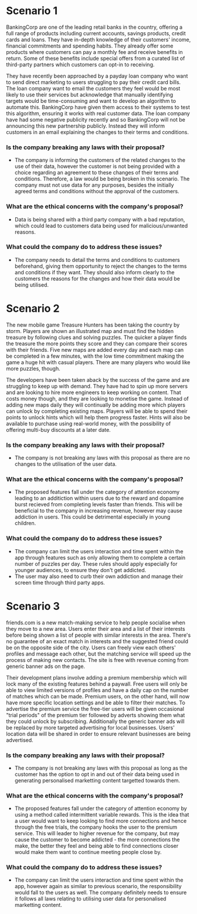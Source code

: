 
# Scenario 1

BankingCorp are one of the leading retail banks in the country, offering a full range of products including current accounts, savings products, credit cards and loans. They have in-depth knowledge of their customers' income, financial commitments and spending habits. They already offer some products where customers can pay a monthly fee and receive benefits in return. Some of these benefits include special offers from a curated list of third-party partners which customers can opt-in to receiving.

They have recently been approached by a payday loan company who want to send direct marketing to users struggling to pay their credit card bills. The loan company want to email the customers they feel would be most likely to use their services but acknowledge that manually identifying targets would be time-consuming and want to develop an algorithm to automate this. BankingCorp have given them access to their systems to test this algorithm, ensuring it works with real customer data. The loan company have had some negative publicity recently and so BankingCorp will not be announcing this new partnership publicly. Instead they will inform customers in an email explaining the changes to their terms and conditions.

### Is the company breaking any laws with their proposal?
- The company is informing the customers of the related changes to the use of their data, however the customer is not being provided with a choice regarding an agreement to these changes of their terms and conditions. Therefore, a law would be being broken in this scenario. The company must not use data for any purposes, besides the initially agreed terms and conditions without the approval of the customers.
### What are the ethical concerns with the company's proposal?
- Data is being shared with a third party company with a bad reputation, which could lead to customers data being used for malicious/unwanted reasons.
### What could the company do to address these issues?
- The company needs to detail the terms and conditions to customers beforehand, giving them opportunity to reject the changes to the terms and conditions if they want. They should also inform clearly to the customers the reasons for the changes and how their data would be being utilised. 

# Scenario 2
The new mobile game Treasure Hunters has been taking the country by storm. Players are shown an illustrated map and must find the hidden treasure by following clues and solving puzzles. The quicker a player finds the treasure the more points they score and they can compare their scores with their friends. Five new maps are added every day and each map can be completed in a few minutes, with the low time commitment making the game a huge hit with casual players. There are many players who would like more puzzles, though.

The developers have been taken aback by the success of the game and are struggling to keep up with demand. They have had to spin up more servers and are looking to hire more engineers to keep working on content. That costs money though, and they are looking to monetise the game. Instead of adding new maps daily they will continually be adding more which players can unlock by completing existing maps. Players will be able to spend their points to unlock hints which will help them progress faster. Hints will also be available to purchase using real-world money, with the possibility of offering multi-buy discounts at a later date.

### Is the company breaking any laws with their proposal?
- The company is not breaking any laws with this proposal as there are no changes to the utilisation of the user data.
### What are the ethical concerns with the company's proposal?
- The proposed features fall under the category of attention economy leading to an additiction within users due to the reward and dopamine burst recieved from completing levels faster than friends. This will be beneficial to the company in increasing revenue, however may cause addiction in users. This could be detrimental especially in young children.
### What could the company do to address these issues?
- The company can limit the users interaction and time spent within the app through features such as only allowing them to complete a certain number of puzzles per day. These rules should apply especially for younger audiences, to ensure they don't get addicted.
- The user may also need to curb their own addiction and manage their screen time through third party apps.

# Scenario 3
friends.com is a new match-making service to help people socialise when they move to a new area. Users enter their area and a list of their interests before being shown a list of people with similar interests in the area. There's no guarantee of an exact match in interests and the suggested friend could be on the opposite side of the city. Users can freely view each others' profiles and message each other, but the matching service will speed up the process of making new contacts. The site is free with revenue coming from generic banner ads on the page.

Their development plans involve adding a premium membership which will lock many of the existing features behind a paywall. Free users will only be able to view limited versions of profiles and have a daily cap on the number of matches which can be made. Premium users, on the other hand, will now have more specific location settings and be able to filter their matches. To advertise the premium service the free-tier users will be given occasional "trial periods" of the premium tier followed by adverts showing them what they could unlock by subscribing. Additionally the generic banner ads will be replaced by more targeted advertising for local businesses. Users' location data will be shared in order to ensure relevant businesses are being advertised.

### Is the company breaking any laws with their proposal?
- The company is not breaking any laws with this proposal as long as the customer has the option to opt in and out of their data being used in generating personalised marketting content targetted towards them.
### What are the ethical concerns with the company's proposal?
- The proposed features fall under the category of attention economy by using a method called intermittent variable rewards. This is the idea that a user would want to keep looking to find more connections and hence through the free trials, the company hooks the user to the premium service. This will leader to higher revenue for the company, but may cause the customer to become addicted - the more connections the make, the better they feel and being able to find connections closer would make them want to continue meeting people close by.
### What could the company do to address these issues?
- The company can limit the users interaction and time spent within the app, however again as similar to previous scenario, the responsibility would fall to the users as well. The company definitely needs to ensure it follows all laws relating to utilising user data for personalised marketting content.
